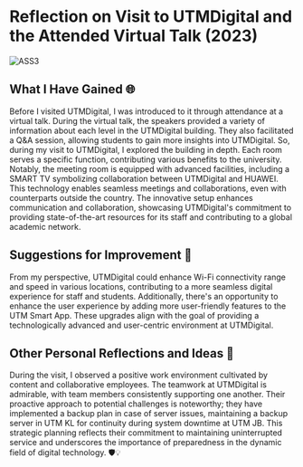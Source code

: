 # Reflection on Visit to UTMDigital and the Attended Virtual Talk (2023)

![ASS3](https://github.com/amierazulaikha/ASSIGNMENT-3/assets/148413070/79f2470b-a011-4f69-9aff-abbfbd2f58c1)

## What I Have Gained 🌐
Before I visited UTMDigital, I was introduced to it through attendance at a virtual talk. During the virtual talk, the speakers provided a variety of information about each level in the UTMDigital building. They also facilitated a Q&A session, allowing students to gain more insights into UTMDigital. So, during my visit to UTMDigital, I explored the building in depth. Each room serves a specific function, contributing various benefits to the university. Notably, the meeting room is equipped with advanced facilities, including a SMART TV symbolizing collaboration between UTMDigital and HUAWEI. This technology enables seamless meetings and collaborations, even with counterparts outside the country. The innovative setup enhances communication and collaboration, showcasing UTMDigital's commitment to providing state-of-the-art resources for its staff and contributing to a global academic network.

## Suggestions for Improvement 🚀
From my perspective, UTMDigital could enhance Wi-Fi connectivity range and speed in various locations, contributing to a more seamless digital experience for staff and students. Additionally, there's an opportunity to enhance the user experience by adding more user-friendly features to the UTM Smart App. These upgrades align with the goal of providing a technologically advanced and user-centric environment at UTMDigital.

## Other Personal Reflections and Ideas 🌟
During the visit, I observed a positive work environment cultivated by content and collaborative employees. The teamwork at UTMDigital is admirable, with team members consistently supporting one another. Their proactive approach to potential challenges is noteworthy; they have implemented a backup plan in case of server issues, maintaining a backup server in UTM KL for continuity during system downtime at UTM JB. This strategic planning reflects their commitment to maintaining uninterrupted service and underscores the importance of preparedness in the dynamic field of digital technology. 🛡️💡


